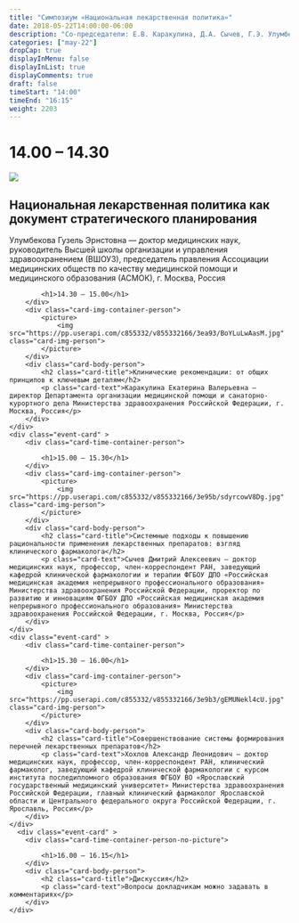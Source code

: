 ```yaml
---
title: "Симпозиум «Национальная лекарственная политика»"
date: 2018-05-22T14:00:00-06:00
description: "Со-председатели: Е.В. Каракулина, Д.А. Сычев, Г.Э. Улумбекова"
categories: ["may-22"]
dropCap: true
displayInMenu: false
displayInList: true
displayComments: true
draft: false
timeStart: "14:00"
timeEnd: "16:15"
weight: 2203
---
```

<div class="card-container">
    <div class="event-card" >
        <div class="card-time-container-person">
            <h1>14.00 – 14.30</h1>
        </div>
        <div class="card-img-container-person">
            <picture>
                <img src="https://pp.userapi.com/c855332/v855332166/3eab3/xKPCXafCZ6s.jpg" class="card-img-person">
            </picture>
        </div>
        <div class="card-body-person">
            <h2 class="card-title">Национальная лекарственная политика как документ стратегического планирования</h2>
            <p class="card-text">Улумбекова Гузель Эрнстовна — доктор медицинских наук, руководитель Высшей школы организации и управления здравоохранением (ВШОУЗ), председатель правления Ассоциации медицинских обществ по качеству медицинской помощи и медицинского образования (АСМОК), г. Москва, Россия</p>
        </div>
    </div>
    <div class="event-card" >
        <div class="card-time-container-person">

            <h1>14.30 – 15.00</h1>
        </div>
        <div class="card-img-container-person">
            <picture>
                <img src="https://pp.userapi.com/c855332/v855332166/3ea93/BoYLuLwAasM.jpg" class="card-img-person">
            </picture>
        </div>
        <div class="card-body-person">
            <h2 class="card-title">Клинические рекомендации: от общих принципов к ключевым деталям</h2>
            <p class="card-text">Каракулина Екатерина Валерьевна — директор Департамента организации медицинской помощи и санаторно-курортного дела Министерства здравоохранения Российской Федерации, г. Москва, Россия</p>
        </div>
    </div>
    <div class="event-card" >
        <div class="card-time-container-person">

            <h1>15.00 – 15.30</h1>
        </div>
        <div class="card-img-container-person">
            <picture>
                <img src="https://pp.userapi.com/c855332/v855332166/3e95b/sdyrcowV8Dg.jpg" class="card-img-person">
            </picture>
        </div>
        <div class="card-body-person">
            <h2 class="card-title">Системные подходы к повышению рациональности применения лекарственных препаратов: взгляд клинического фармаколога</h2>
            <p class="card-text">Сычев Дмитрий Алексеевич — доктор медицинских наук, профессор, член-корреспондент РАН, заведующий кафедрой клинической фармакологии и терапии ФГБОУ ДПО «Российская медицинская академия непрерывного профессионального образования» Министерства здравоохранения Российской Федерации, проректор по развитию и инновациям ФГБОУ ДПО «Российская медицинская академия непрерывного профессионального образования» Министерства здравоохранения Российской Федерации, г. Москва, Россия</p>
        </div>
    </div>
    <div class="event-card" >
        <div class="card-time-container-person">

            <h1>15.30 – 16.00</h1>
        </div>
        <div class="card-img-container-person">
            <picture>
                <img src="https://pp.userapi.com/c855332/v855332166/3e9b3/gEMUNekl4cU.jpg" class="card-img-person">
            </picture>
        </div>
        <div class="card-body-person">
            <h2 class="card-title">Совершенствование системы формирования перечней лекарственных препаратов</h2>
            <p class="card-text">Хохлов Александр Леонидович — доктор медицинских наук, профессор, член-корреспондент РАН, клинический фармаколог, заведующий кафедрой клинической фармакологии с курсом института последипломного образования ФГБОУ ВО «Ярославский государственный медицинский университет» Министерства здравоохранения Российской Федерации, главный клинический фармаколог Ярославской области и Центрального федерального округа Российской Федерации, г. Ярославль, Россия</p>
        </div>
    </div>
      <div class="event-card" >
        <div class="card-time-container-person-no-picture">

            <h1>16.00 – 16.15</h1>
        </div>
        <div class="card-body-person">
            <h2 class="card-title">Дискуссия</h2>
            <p class="card-text">Вопросы докладчикам можно задавать в комментариях</p>
        </div>
    </div>
</div>

